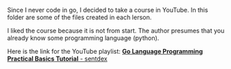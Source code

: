 Since I never code in go, I decided to take a course in YouTube.
In this folder are some of the files created in each lerson.

I liked the course because it is not from start. The author presumes that you already know some programming language (python).

Here is the link for the YouTube playlist:
[**Go Language Programming Practical Basics Tutorial** - sentdex](https://www.youtube.com/playlist?list=PLQVvvaa0QuDeF3hP0wQoSxpkqgRcgxMqX)